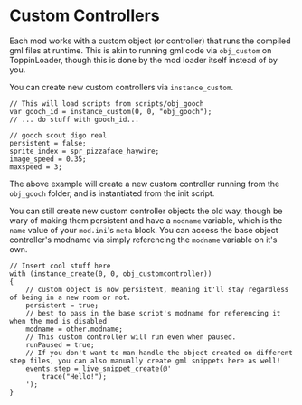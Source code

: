 # Custom Controllers

Each mod works with a custom object (or controller) that runs the compiled gml files at runtime. This is akin to running gml code via `obj_custom` on ToppinLoader, though this is done by the mod loader itself instead of by you.

You can create new custom controllers via `instance_custom`.

```gml,filepath=scripts/init.gml
// This will load scripts from scripts/obj_gooch
var gooch_id = instance_custom(0, 0, "obj_gooch");
// ... do stuff with gooch_id...
```

```gml,filepath=scripts/obj_gooch.gml
// gooch scout digo real
persistent = false;
sprite_index = spr_pizzaface_haywire;
image_speed = 0.35;
maxspeed = 3;
```

The above example will create a new custom controller running from the `obj_gooch` folder, and is instantiated from the init script.

You can still create new custom controller objects the old way, though be wary of making them persistent and have a `modname` variable, which is the `name` value of your `mod.ini`'s `meta` block. You can access the base object controller's modname via simply referencing the `modname` variable on it's own.

```gml
// Insert cool stuff here
with (instance_create(0, 0, obj_customcontroller))
{
    // custom object is now persistent, meaning it'll stay regardless of being in a new room or not.
    persistent = true;
    // best to pass in the base script's modname for referencing it when the mod is disabled
    modname = other.modname;
    // This custom controller will run even when paused.
    runPaused = true;
    // If you don't want to man handle the object created on different step files, you can also manually create gml snippets here as well!
    events.step = live_snippet_create(@'
        trace("Hello!");
    ');
}
```